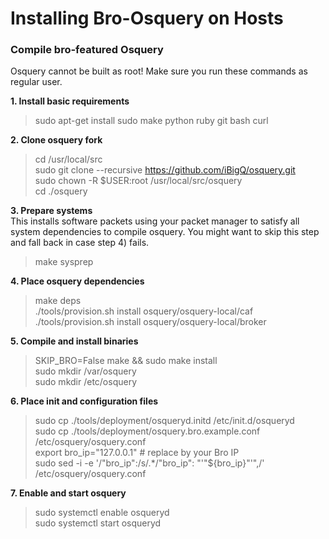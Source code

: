 # Installing Bro-Osquery on Hosts #

### Compile bro-featured Osquery
Osquery cannot be built as root! Make sure you run these commands as regular user.
 
**1. Install basic requirements**  
> sudo apt-get install sudo make python ruby git bash curl

**2. Clone osquery fork**  
> cd /usr/local/src  
> sudo git clone --recursive https://github.com/iBigQ/osquery.git  
> sudo chown -R $USER:root /usr/local/src/osquery  
> cd ./osquery

**3. Prepare systems**  
This installs software packets using your packet manager to satisfy all system dependencies to compile osquery. You might want to skip this step and fall back in case step 4) fails.
> make sysprep

**4. Place osquery dependencies**  
> make deps  
> ./tools/provision.sh install osquery/osquery-local/caf  
> ./tools/provision.sh install osquery/osquery-local/broker

**5. Compile and install binaries**  
> SKIP_BRO=False make && sudo make install  
> sudo mkdir /var/osquery  
> sudo mkdir /etc/osquery

**6. Place init and configuration files**  
> sudo cp ./tools/deployment/osqueryd.initd /etc/init.d/osqueryd  
> sudo cp ./tools/deployment/osquery.bro.example.conf /etc/osquery/osquery.conf  
> export bro_ip="127.0.0.1" # replace by your Bro IP  
> sudo sed -i -e '/"bro_ip":/s/.*/"bro_ip": "'"${bro_ip}"'",/' /etc/osquery/osquery.conf

**7. Enable and start osquery**
> sudo systemctl enable osqueryd  
> sudo systemctl start osqueryd
